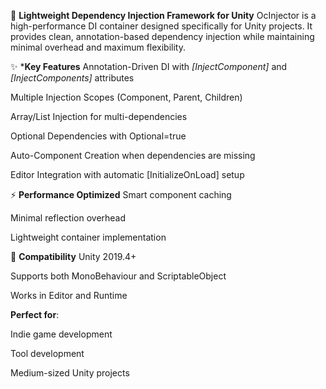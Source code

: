 🚀 **Lightweight Dependency Injection Framework for Unity**
OcInjector is a high-performance DI container designed specifically for Unity projects. It provides clean, annotation-based dependency injection while maintaining minimal overhead and maximum flexibility.

✨ ***Key Features**
Annotation-Driven DI with *[InjectComponent]* and *[InjectComponents]* attributes

Multiple Injection Scopes (Component, Parent, Children)

Array/List Injection for multi-dependencies

Optional Dependencies with Optional=true

Auto-Component Creation when dependencies are missing

Editor Integration with automatic [InitializeOnLoad] setup

⚡ **Performance Optimized**
Smart component caching

Minimal reflection overhead

Lightweight container implementation

🔌 **Compatibility**
Unity 2019.4+

Supports both MonoBehaviour and ScriptableObject

Works in Editor and Runtime

**Perfect for**:

Indie game development

Tool development

Medium-sized Unity projects

